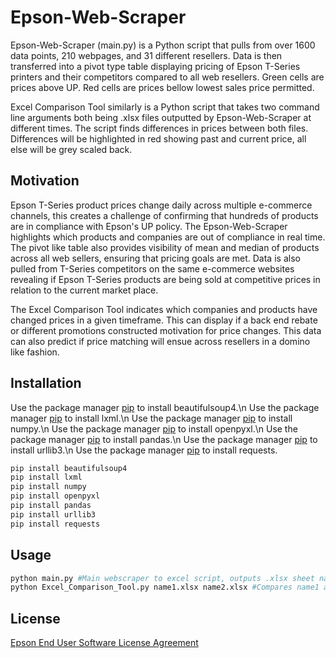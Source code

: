 # Epson-Web-Scraper

Epson-Web-Scraper (main.py) is a Python script that pulls from over 1600 data points, 210 webpages, and 31 different resellers. Data is then
transferred into a pivot type table displaying pricing of Epson T-Series printers and their competitors compared to all web resellers.
Green cells are prices above UP. Red cells are prices bellow lowest sales price permitted.

Excel Comparison Tool similarly is a Python script that takes two command line arguments both being .xlsx files outputted by Epson-Web-Scraper
at different times. The script finds differences in prices between both files. Differences will be highlighted in red showing past and current
price, all else will be grey scaled back.


## Motivation

Epson T-Series product prices change daily across multiple e-commerce channels, this creates a challenge of confirming that hundreds of products
are in compliance with Epson's UP policy. The Epson-Web-Scraper highlights which products and companies are out of compliance in real time.
The pivot like table also provides visibility of mean and median of products across all web sellers, ensuring that pricing goals are met. Data is
also pulled from T-Series competitors on the same e-commerce websites revealing if Epson T-Series products are being sold at competitive prices
in relation to the current market place.

The Excel Comparison Tool indicates which companies and products have changed prices in a given timeframe. This can display if a back end rebate
or different promotions constructed motivation for price changes. This data can also predict if price matching will ensue across resellers in a
domino like fashion.  


## Installation

Use the package manager [pip](https://pypi.org/project/beautifulsoup4/) to install beautifulsoup4.\n
Use the package manager [pip](https://pypi.org/project/lxml/) to install lxml.\n
Use the package manager [pip](https://pypi.org/project/numpy/) to install numpy.\n
Use the package manager [pip](https://pypi.org/project/openpyxl/) to install openpyxl.\n
Use the package manager [pip](https://pypi.org/project/pandas/) to install pandas.\n
Use the package manager [pip](https://pypi.org/project/urllib3/) to install urllib3.\n
Use the package manager [pip](https://pypi.org/project/requests/) to install requests.

```bash
pip install beautifulsoup4
pip install lxml
pip install numpy
pip install openpyxl
pip install pandas
pip install urllib3
pip install requests
```


## Usage

```python
python main.py #Main webscraper to excel script, outputs .xlsx sheet named "final_output"
python Excel_Comparison_Tool.py name1.xlsx name2.xlsx #Compares name1 and name2 for differences, outputs name1_vs_name2.xlsx sheet
```


## License
[Epson End User Software License Agreement](https://epson.com/SoftwareLicenseAgreement)
